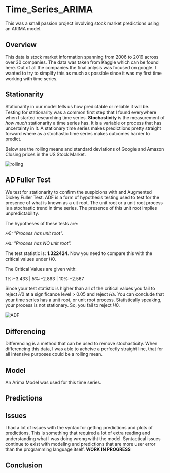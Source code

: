 # Time_Series_ARIMA
This was a small passion project involving stock market predictions using an ARIMA model.


## Overview

This data is stock market information spanning from 2006 to 2019 across over 30 companies.  The data was taken from Kaggle which can be found here.  Out of all the companies the final anlysis was focused on google.  I wanted to try to simplify this as much as possible since it was my first time working with time series. 



## Stationarity

Stationarity in our model tells us how predictable or reliable it will be.  Testing for stationarity was a common first step that I found everywhere when I started researching time series.  **Stochasticity** is the measurement of *how much* stationarity a time series has.  It is a variable or process that has uncertainty in it.  A stationary time series makes predictiions pretty straight forward where as a stochastic time series makes outcomes harder to predict.

Below are the rolling means and standard deviations of Google and Amazon Closing prices in the US Stock Market.

![rolling](/photos/photo1)


## AD Fuller Test

We test for stationarity to confirm the suspicions with and Augmented Dickey Fuller Test.  ADF is a form of hypothesis testing used to test for the presence of what is known as a uit root.  The unit root or a unit root process is a stochastic trend in time series. The presence of this unit root implies unpredictability.

The hypotheses of these tests are:

*𝐻0: "Process has unit root".*

*𝐻a: "Process has NO unit root".*

The test statistic is: **1.322424**. 
Now you need to compare this with the critical values under 𝐻0.

The Critical Values are given with:

1%:−3.433 | 5%:−2.863 | 10%:−2.567

Since your test statistic is higher than all of the critical values you fail to reject 𝐻0 at a significance level > 0.05 and reject 𝐻a. You can conclude that your time series has a unit root, or unit root process. Statistically speaking, your process is not stationary. So, you fail to reject 𝐻0.

![ADF](/photos/photo2)


## Differencing

Differencing is a method that can be used to remove stochasticity.
When differencing this data, I was able to acheive a perfectly straight line, that for all intensive purposes could be a rolling mean.



## Model



An Arima Model was used for this time series.


## Predictions





## Issues


I had a lot of issues with the syntax for getting predictions and plots of predictions.  This is something that required a lot of extra reading and understanding what I was doing wrong witht the model.  Syntactical issues continue to exist with modeling and predictions that are more user error than the programming language itself.  **WORK IN PROGRESS**


## Conclusion

